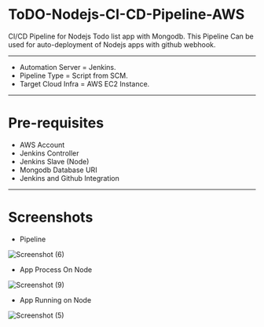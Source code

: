 # ToDO-Nodejs-CI-CD-Pipeline-AWS
CI/CD Pipeline for Nodejs Todo list app with  Mongodb. This Pipeline Can be used for auto-deployment of Nodejs apps with github webhook.

----------
- Automation Server = Jenkins.
- Pipeline Type = Script from SCM.
- Target Cloud Infra = AWS EC2 Instance.
----------
# Pre-requisites
- AWS Account
- Jenkins Controller
- Jenkins Slave (Node)
- Mongodb Database URI
- Jenkins and Github Integration
----------

# Screenshots
- Pipeline

![Screenshot (6)](https://user-images.githubusercontent.com/86839948/210341537-22cea2cf-2b41-4767-b2ab-8dbebdf8c79e.jpg)

- App Process On Node

![Screenshot (9)](https://user-images.githubusercontent.com/86839948/210341544-fb72557d-4601-4086-959c-feb38684a083.jpg)

- App Running on Node

![Screenshot (5)](https://user-images.githubusercontent.com/86839948/210341314-57df0001-5794-4dce-9537-fbcc7177a949.jpg)
